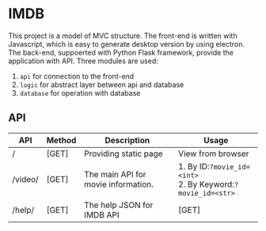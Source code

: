 # IMDB
This project is a model of MVC structure. 
The front-end is written with Javascript, which is easy to generate desktop version by using electron.
The back-end, suppoerted with Python Flask framework, provide the application with API. 
Three modules are used:
1. `api` for connection to the front-end
2. `logic` for abstract layer between api and database
3. `database` for operation with database

## API
| API     | Method | Description                         | Usage                                    |
| ------- | ------ | ----------------------------------- | ---------------------------------------- |
| /       | [GET]  | Providing static page               | View from browser                        |
| /video/ | [GET]  | The main API for movie information. | 1. By ID:`?movie_id=<int>` <br> 2. By Keyword:`?movie_id=<str>` |
| /help/  | [GET]  | The help JSON for IMDB API          | [GET]                                    |
